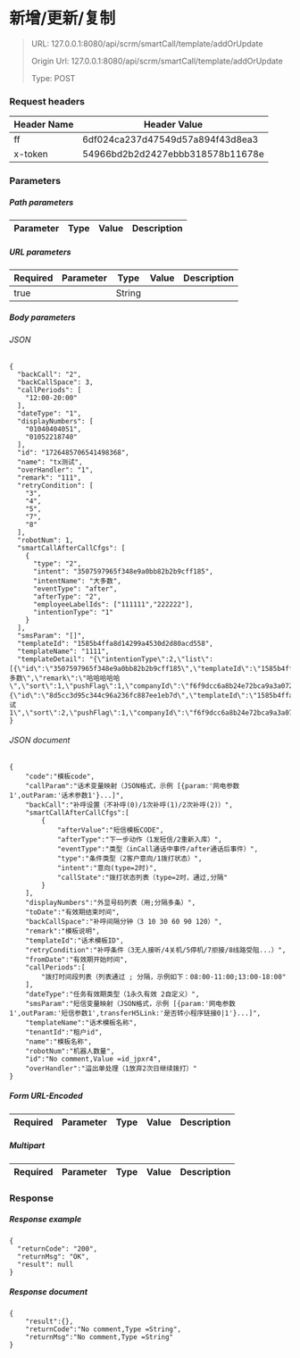 # 新增/更新/复制

> URL: 127.0.0.1:8080/api/scrm/smartCall/template/addOrUpdate
>
> Origin Url: 127.0.0.1:8080/api/scrm/smartCall/template/addOrUpdate
>
> Type: POST


### Request headers

|Header Name| Header Value|
|---------|------|
|ff|6df024ca237d47549d57a894f43d8ea3|
|x-token|54966bd2b2d2427ebbb318578b11678e|

### Parameters

##### Path parameters

| Parameter | Type | Value | Description |
|---------|------|------|------------|


##### URL parameters

|Required| Parameter | Type | Value | Description |
|---------|---------|------|------|------------|
|true||String|||


##### Body parameters

###### JSON

```
{
  "backCall": "2",
  "backCallSpace": 3,
  "callPeriods": [
    "12:00-20:00"
  ],
  "dateType": "1",
  "displayNumbers": [
    "01040404051",
    "01052218740"
  ],
  "id": "1726485706541498368",
  "name": "tx测试",
  "overHandler": "1",
  "remark": "111",
  "retryCondition": [
    "3",
    "4",
    "5",
    "7",
    "8"
  ],
  "robotNum": 1,
  "smartCallAfterCallCfgs": [
    {
      "type": "2",
      "intent": "3507597965f348e9a0bb82b2b9cff185",
      "intentName": "大多数",
      "eventType": "after",
      "afterType": "2",
      "employeeLabelIds": ["111111","222222"],
      "intentionType": "1"
    }
  ],
  "smsParam": "[]",
  "templateId": "1585b4ffa8d14299a4530d2d80acd558",
  "templateName": "1111",
  "templateDetail": "{\"intentionType\":2,\"list\":[{\"id\":\"3507597965f348e9a0bb82b2b9cff185\",\"templateId\":\"1585b4ffa8d14299a4530d2d80acd558\",\"name\":\"大多数\",\"remark\":\"哈哈哈哈哈\",\"sort\":1,\"pushFlag\":1,\"companyId\":\"f6f9dcc6a8b24e72bca9a3a0729b3f4d\",\"createTime\":\"1689565338630\",\"callEndEvent\":true},{\"id\":\"8d5cc3d95c344c96a236fc887ee1eb7d\",\"templateId\":\"1585b4ffa8d14299a4530d2d80acd558\",\"name\":\"123\",\"remark\":\"测试1\",\"sort\":2,\"pushFlag\":1,\"companyId\":\"f6f9dcc6a8b24e72bca9a3a0729b3f4d\",\"createTime\":\"1689586675660\",\"callEndEvent\":false}]}"
}
```

###### JSON document

```
{
	"code":"模板code",
	"callParam":"话术变量映射（JSON格式，示例 [{param:'网电参数1',outParam:'话术参数1'}...]",
	"backCall":"补呼设置（不补呼(0)/1次补呼(1)/2次补呼(2)）",
	"smartCallAfterCallCfgs":[
		{
			"afterValue":"短信模板CODE",
			"afterType":"下一步动作（1发短信/2重新入库）",
			"eventType":"类型（inCall通话中事件/after通话后事件）",
			"type":"条件类型（2客户意向/1拨打状态）",
			"intent":"意向(type=2时)",
			"callState":"拨打状态列表（type=2时，通过,分隔"
		}
	],
	"displayNumbers":"外显号码列表（用;分隔多条）",
	"toDate":"有效期结束时间",
	"backCallSpace":"补呼间隔分钟（3 10 30 60 90 120）",
	"remark":"模板说明",
	"templateId":"话术模板ID",
	"retryCondition":"补呼条件（3无人接听/4关机/5停机/7拒接/8线路受阻...）",
	"fromDate":"有效期开始时间",
	"callPeriods":[
		"拨打时间段列表（列表通过 ; 分隔，示例如下：08:00-11:00;13:00-18:00"
	],
	"dateType":"任务有效期类型（1永久有效 2自定义）",
	"smsParam":"短信变量映射（JSON格式，示例 [{param:'网电参数1',outParam:'短信参数1',transferH5Link:'是否转小程序链接0|1'}...]",
	"templateName":"话术模板名称",
	"tenantId":"租户id",
	"name":"模板名称",
	"robotNum":"机器人数量",
	"id":"No comment,Value =id_jpxr4",
	"overHandler":"溢出单处理（1放弃2次日继续拨打）"
}
```


##### Form URL-Encoded
|Required| Parameter | Type | Value | Description |
|---------|---------|------|------|------------|


##### Multipart
|Required | Parameter | Type | Value | Description |
|---------|---------|------|------|------------|


### Response

##### Response example

```
{
  "returnCode": "200",
  "returnMsg": "OK",
  "result": null
}
```

##### Response document
```
{
	"result":{},
	"returnCode":"No comment,Type =String",
	"returnMsg":"No comment,Type =String"
}
```


